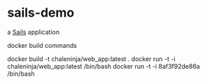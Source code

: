# sails-demo

a [Sails](http://sailsjs.org) application


docker build commands

docker build -t chaleninja/web_app:latest .
docker run -t -i chaleninja/web_app:latest /bin/bash
docker run -t -i 8af3f92de86a /bin/bash
